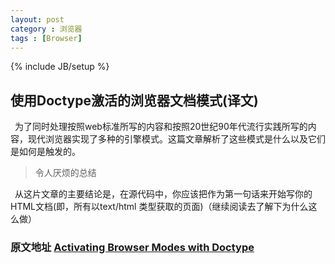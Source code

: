 ```yaml
---
layout: post
category : 浏览器
tags : [Browser]
---
```

{% include JB/setup %}

## 使用Doctype激活的浏览器文档模式(译文)

   &#8194;为了同时处理按照web标准所写的内容和按照20世纪90年代流行实践所写的内容，现代浏览器实现了多种的引擎模式。这篇文章解析了这些模式是什么以及它们是如何是触发的。

> 令人厌烦的总结

  &#8194;从这片文章的主要结论是，在源代码中，你应该把<!DOCTYPE html>作为第一句话来开始写你的HTML文档(即，所有以text/html 类型获取的页面)（继续阅读去了解下为什么这么做）

<!-- more -->



### 原文地址  [Activating Browser Modes with Doctype](https://hsivonen.fi/doctype/)